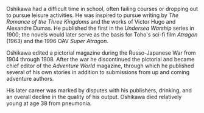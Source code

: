 <!-- Shunro Oshikawa -->

Oshikawa had a difficult time in school, often failing courses or dropping out to pursue leisure activities. He was inspired to pursue writing by _The Romance of the Three Kingdoms_ and the works of Victor Hugo and Alexandre Dumas. He published the first in the _Undersea Warship_ series in 1900; the novels would later serve as the basis for Toho's sci-fi film _Atragon_ (1963) and the 1996 OAV _Super Atragon_.

Oshikawa edited a pictorial magazine during the Russo-Japanese War from 1904 through 1908. After the war he discontinued the pictorial and became chief editor of the _Adventure World_ magazine, through which he published several of his own stories in addition to submissions from up and coming adventure authors.

His later career was marked by disputes with his publishers, drinking, and an overall decline in the quality of his output. Oshikawa died relatively young at age 38 from pneumonia.